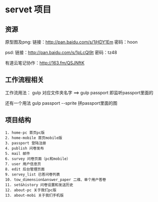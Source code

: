 # servet 项目

## 资源
原型图及png: 链接：http://pan.baidu.com/s/1jHDY1Em 密码：hoon

psd: 链接：http://pan.baidu.com/s/1pLcQI9t 密码：tz48

有道云笔记协作：http://163.fm/QSJNftK

## 工作流程相关

工作流用法：
gulp 对应文件夹名字  ==> gulp passport 即监听passport里面的

还有一个用法 gulp passport --sprite 拼passport里面的图

##  项目结构

    1. home-pc 首页pc版
    2. home-mobile 首页mobile版
    3. passport 登陆注册
    4. publish 问卷发布
    5. mail 邮件
    6. survey 问卷页面（pc和mobile）
    7. user 用户信息页
    8. edit 后台管理页面
    9. servey_list 已答问卷列表
    10. tow_dimension&answer_paper 二维、单个用户答卷
    11. set&history 问卷设置和发送历史
    12. about-pc 关于我们pc版
    13. about-mobi 关于我们手机版